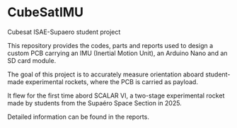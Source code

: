 # CubeSatIMU
Cubesat ISAE-Supaero student project

This repository provides the codes, parts and reports used to design a custom PCB carrying an IMU (Inertial Motion Unit), an Arduino Nano and an SD card module.

The goal of this project is to accurately measure orientation aboard student-made experimental rockets, where the PCB is carried as payload.

It flew for the first time abord SCALAR VI, a two-stage experimental rocket made by students from the Supaéro Space Section in 2025.

Detailed information can be found in the reports.
